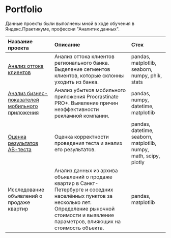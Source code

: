 # Portfolio

Данные проекты были выполнены мной в ходе обучения в Яндекс.Практикуме, профессии "Аналитик данных".

| Название проекта      | Описание                               | Стек                        |
| :-------------------- | :------------------------------------- |:----------------------------|
| [Анализ оттока клиентов](https://github.com/chulok-91/My_portfolio/tree/main/churn_clients_banks)| Анализ оттока клиентов регионального банка. Выделение сегментов клиентов, которые склонны уходить из банка.| pandas, matplotlib, seaborn, numpy, phik, stats| 
| [Анализ бизнес-показателей мобильного приложения](https://github.com/chulok-91/My_portfolio/tree/main/research_losses_mobile_app)| Анализ убытков мобильного приложения Procrastinate PRО+. Выявление причин неэффективности рекламной компании. | pandas, numpy, datetime, matplotlib |
| [Оценка результатов АВ-теста](https://github.com/chulok-91/My_portfolio/tree/main/AB-test) | Оценка корректности проведения теста и анализ его результатов. | pandas, datetime, seaborn, matplotlib, numpy, math, scipy, plotly |
| Исследование объявлений о продаже квартир | Анализ данных из архива объявлений о продаже квартир в Санкт-Петербурге и соседних населённых пунктов за несколько лет. Определение рыночной стоимости и выявление параметров, влияющих на стоимость объекта. | pandas, matplotlib |
